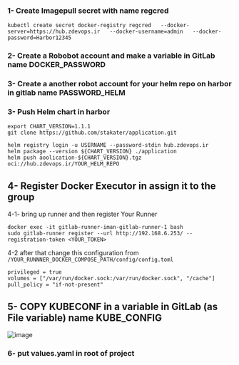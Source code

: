 
### 1- Create Imagepull secret with name regcred
```
kubectl create secret docker-registry regcred   --docker-server=https://hub.zdevops.ir   --docker-username=admin   --docker-password=Harbor12345
```
### 2- Create a Robobot account and make a variable in GitLab name DOCKER_PASSWORD
### 3- Create a another robot account for your helm repo on harbor in gitlab name PASSWORD_HELM 
### 3- Push Helm chart in harbor 
```
export CHART_VERSION=1.1.1
git clone https://github.com/stakater/application.git

helm registry login -u USERNAME --password-stdin hub.zdevops.ir
helm package --version ${CHART_VERSION} ./application
helm push aoolication-${CHART_VERSION}.tgz oci://hub.zdevops.ir/YOUR_HELM_REPO
```

## 4- Register Docker Executor in assign it to the group
  4-1- bring up runner and then register Your Runner 
```
docker exec -it gitlab-runner-iman-gitlab-runner-1 bash
sudo gitlab-runner register --url http://192.168.6.253/ --registration-token <YOUR_TOKEN>
```
 4-2 after that change this configuration from ``/YOUR_RUNNNER_DOCKER_COMPOSE_PATH/config/config.toml``

```
privileged = true
volumes = ["/var/run/docker.sock:/var/run/docker.sock", "/cache"]
pull_policy = "if-not-present"

```
## 5- COPY KUBECONF in a variable in GitLab (as File variable) name KUBE_CONFIG
![image](https://github.com/user-attachments/assets/71366821-41ca-4a0b-b294-c04d456e9e45)

### 6- put values.yaml in root of project 

